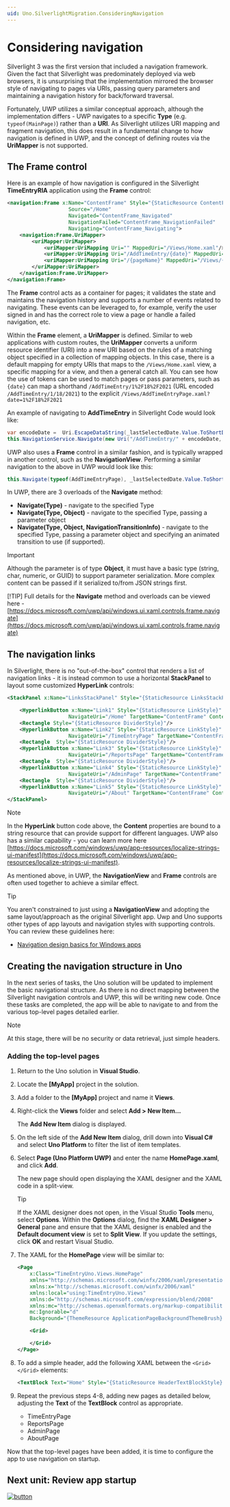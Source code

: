 ```yaml
---
uid: Uno.SilverlightMigration.ConsideringNavigation
---
```


# Considering navigation

Silverlight 3 was the first version that included a navigation framework. Given the fact that Silverlight was predominately deployed via web browsers, it is unsurprising that the implementation mirrored the browser style of navigating to pages via URIs, passing query parameters and maintaining a navigation history for back/forward traversal.

Fortunately, UWP utilizes a similar conceptual approach, although the implementation differs - UWP navigates to a specific **Type** (e.g. `typeof(MainPage)`) rather than a **URI**. As Silverlight utilizes URI mapping and fragment navigation, this does result in a fundamental change to how navigation is defined in UWP, and the concept of defining routes via the **UriMapper** is not supported.

## The Frame control

Here is an example of how navigation is configured in the Silverlight **TimeEntryRIA** application using the **Frame** control:

```xml
<navigation:Frame x:Name="ContentFrame" Style="{StaticResource ContentFrameStyle}"
                    Source="/Home"
                    Navigated="ContentFrame_Navigated"
                    NavigationFailed="ContentFrame_NavigationFailed"
                    Navigating="ContentFrame_Navigating">
    <navigation:Frame.UriMapper>
        <uriMapper:UriMapper>
            <uriMapper:UriMapping Uri="" MappedUri="/Views/Home.xaml"/>
            <uriMapper:UriMapping Uri="/AddTimeEntry/{date}" MappedUri="/Views/AddTimeEntryPage.xaml?date={date}"/>
            <uriMapper:UriMapping Uri="/{pageName}" MappedUri="/Views/{pageName}.xaml"/>
        </uriMapper:UriMapper>
    </navigation:Frame.UriMapper>
</navigation:Frame>
```

The **Frame** control acts as a container for pages; it validates the state and maintains the navigation history and supports a number of events related to navigating. These events can be leveraged to, for example, verify the user signed in and has the correct role to view a page or handle a failed navigation, etc.

Within the **Frame** element, a **UriMapper** is defined. Similar to web applications with custom routes, the **UriMapper** converts a uniform resource identifier (URI) into a new URI based on the rules of a matching object specified in a collection of mapping objects. In this case, there is a default mapping for empty URIs that maps to the `/Views/Home.xaml` view, a specific mapping for a view, and then a general catch all. You can see how the use of tokens can be used to match pages or pass parameters, such as `{date}` can map a shorthand `/AddTimeEntry/1%2F18%2F2021` (URL encoded `/AddTimeEntry/1/18/2021`) to the explicit `/Views/AddTimeEntryPage.xaml?date=1%2F18%2F2021`

An example of navigating to **AddTimeEntry** in Silverlight Code would look like:

```csharp
var encodeDate =  Uri.EscapeDataString(_lastSelectedDate.Value.ToShortDateString());
this.NavigationService.Navigate(new Uri("/AddTimeEntry/" + encodeDate, UriKind.Relative));
```

UWP also uses a **Frame** control in a similar fashion, and is typically wrapped in another control, such as the **NavigationView**. Performing a similar navigation to the above in UWP would look like this:

```csharp
this.Navigate(typeof(AddTimeEntryPage), _lastSelectedDate.Value.ToShortDateString());
```

In UWP, there are 3 overloads of the **Navigate** method:

* **Navigate(Type)** - navigate to the specified Type
* **Navigate(Type, Object)** - navigate to the specified Type, passing a parameter object
* **Navigate(Type, Object, NavigationTransitionInfo)** - navigate to the specified Type, passing a parameter object and specifying an animated transition to use (if supported).

> [!IMPORTANT]
> Although the parameter is of type **Object**, it must have a basic type (string, char, numeric, or GUID) to support parameter serialization. More complex content can be passed if it serialized to/from JSON strings first.
>
> [!TIP]
> Full details for the **Navigate** method and overloads can be viewed here - [https://docs.microsoft.com/uwp/api/windows.ui.xaml.controls.frame.navigate](https://docs.microsoft.com/uwp/api/windows.ui.xaml.controls.frame.navigate)

## The navigation links

In Silverlight, there is no "out-of-the-box" control that renders a list of navigation links - it is instead common to use a horizontal **StackPanel** to layout some customized **HyperLink** controls:

```xml
<StackPanel x:Name="LinksStackPanel" Style="{StaticResource LinksStackPanelStyle}">

    <HyperlinkButton x:Name="Link1" Style="{StaticResource LinkStyle}"
                    NavigateUri="/Home" TargetName="ContentFrame" Content="{Binding Path=ApplicationStrings.HomePageTitle, Source={StaticResource ResourceWrapper}}"/>
    <Rectangle Style="{StaticResource DividerStyle}"/>
    <HyperlinkButton x:Name="Link2" Style="{StaticResource LinkStyle}"
                    NavigateUri="/TimeEntryPage" TargetName="ContentFrame" Content="{Binding Path=ApplicationStrings.TimeEntryNavTitle, Source={StaticResource ResourceWrapper}}"/>
    <Rectangle  Style="{StaticResource DividerStyle}"/>
    <HyperlinkButton x:Name="Link3" Style="{StaticResource LinkStyle}"
                    NavigateUri="/ReportsPage" TargetName="ContentFrame" Content="{Binding Path=ApplicationStrings.ReportsPageTitle, Source={StaticResource ResourceWrapper}}"/>
    <Rectangle  Style="{StaticResource DividerStyle}"/>
    <HyperlinkButton x:Name="Link4" Style="{StaticResource LinkStyle}"
                    NavigateUri="/AdminPage" TargetName="ContentFrame" Content="{Binding Path=ApplicationStrings.AdminPageTitle, Source={StaticResource ResourceWrapper}}"/>
    <Rectangle  Style="{StaticResource DividerStyle}"/>
    <HyperlinkButton x:Name="Link5" Style="{StaticResource LinkStyle}"
                    NavigateUri="/About" TargetName="ContentFrame" Content="{Binding Path=ApplicationStrings.AboutPageTitle, Source={StaticResource ResourceWrapper}}"/>
</StackPanel>
```

> [!NOTE]
> In the **HyperLink** button code above, the **Content** properties are bound to a string resource that can provide support for different languages. UWP also has a similar capability - you can learn more here [https://docs.microsoft.com/windows/uwp/app-resources/localize-strings-ui-manifest](https://docs.microsoft.com/windows/uwp/app-resources/localize-strings-ui-manifest).

As mentioned above, in UWP, the **NavigationView** and **Frame** controls are often used together to achieve a similar effect.

> [!TIP]
> You aren't constrained to just using a **NavigationView** and adopting the same layout/approach as the original Silverlight app. Uwp and Uno supports other types of app layouts and navigation styles with supporting controls. You can review these guidelines here:
>
> * [Navigation design basics for Windows apps](https://docs.microsoft.com/windows/uwp/design/basics/navigation-basics)

## Creating the navigation structure in Uno

In the next series of tasks, the Uno solution will be updated to implement the basic navigational structure. As there is no direct mapping between the Silverlight navigation controls and UWP, this will be writing new code. Once these tasks are completed, the app will be able to navigate to and from the various top-level pages detailed earlier.

> [!NOTE]
> At this stage, there will be no security or data retrieval, just simple headers.

### Adding the top-level pages

1. Return to the Uno solution in **Visual Studio**.

1. Locate the **[MyApp]** project in the solution.

1. Add a folder to the **[MyApp]** project and name it **Views**.

1. Right-click the **Views** folder and select **Add > New Item...**

    The **Add New Item** dialog is displayed.

1. On the left side of the **Add New Item** dialog, drill down into **Visual C#** and select **Uno Platform** to filter the list of item templates.

1. Select **Page (Uno Platform UWP)** and enter the name **HomePage.xaml**, and click **Add**.

    The new page should open displaying the XAML designer and the XAML code in a split-view.

    > [!TIP]
    > If the XAML designer does not open, in the Visual Studio **Tools** menu, select **Options**. Within the **Options** dialog, find the **XAML Designer > General** pane and ensure that the XAML designer is enabled and the **Default document view** is set to **Split View**. If you update the settings, click **OK** and restart Visual Studio.

1. The XAML for the **HomePage** view will be similar to:

    ```xml
    <Page
        x:Class="TimeEntryUno.Views.HomePage"
        xmlns="http://schemas.microsoft.com/winfx/2006/xaml/presentation"
        xmlns:x="http://schemas.microsoft.com/winfx/2006/xaml"
        xmlns:local="using:TimeEntryUno.Views"
        xmlns:d="http://schemas.microsoft.com/expression/blend/2008"
        xmlns:mc="http://schemas.openxmlformats.org/markup-compatibility/2006"
        mc:Ignorable="d"
        Background="{ThemeResource ApplicationPageBackgroundThemeBrush}">

        <Grid>

        </Grid>
    </Page>
    ```

1. To add a simple header, add the following XAML between the `<Grid></Grid>` elements:

    ```xml
    <TextBlock Text="Home" Style="{StaticResource HeaderTextBlockStyle}"/>
    ```

1. Repeat the previous steps 4-8, adding new pages as detailed below, adjusting the **Text** of the **TextBlock** control as appropriate.

    * TimeEntryPage
    * ReportsPage
    * AdminPage
    * AboutPage

Now that the top-level pages have been added, it is time to configure the app to use navigation on startup.

## Next unit: Review app startup

[![button](assets/NextButton.png)](03-review-app-startup.md)
